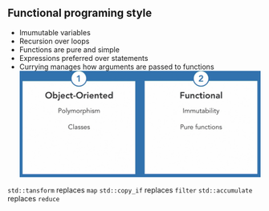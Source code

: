 ## Functional programing style
- Imumutable variables
- Recursion over loops
- Functions are pure and simple
- Expressions preferred over statements
- Currying manages how arguments are passed to functions
![](images/Screenshot2022-06-08223546.png)

`std::tansform` replaces `map`
`std::copy_if` replaces `filter`
`std::accumulate` replaces `reduce`